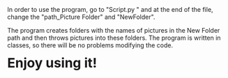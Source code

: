 <div> In order to use the program, go to "Script.py " and at the end of the file, change the "path_Picture Folder" and "NewFolder".</div>

The program creates folders with the names of pictures in the New Folder path and then throws pictures into these folders. The program is written in classes, so there will be no problems modifying the code.

<b style=font-size:30px>Enjoy using it!</b>